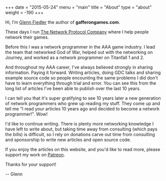 +++
date = "2015-05-24"
menu = "main"
title = "About"
type = "about"
weight = -190
+++

Hi, I’m [Glenn Fiedler](https://www.linkedin.com/in/glennfiedler) the author of **gafferongames.com**.

These days I run [The Network Protocol Company](http://www.thenetworkprotocolcompany.com) where I help people network their games.

Before this I was a network programmer in the AAA game industry. I lead the team that networked God of War, helped out with the networking on Journey, and worked as a network programmer on Titanfall 1 and 2.

And throughout my AAA career, I've always believed strongly in sharing information. Paying it forward. Writing articles, doing GDC talks and sharing example source code so people encounting the same problems I did don't have to learn everything through trial and error. You can see this from the long list of articles I've been able to publish over the last 10 years.

I can tell you that it's super gratifying to see 10 years later a new generation of network programmers who grew up reading my stuff. They come up and tell me "I read your articles 10 years ago and decided to become a network programmer!". Wow!

I'd like to continue writing. There is plenty more networking knowledge I have left to write about, but taking time away from consulting (which pays the bills) is difficult, so I rely on donations carve out time from consulting and sponsorship to write new articles and open source code.

If you enjoy the articles on this website, and you'd like to read more, please support my work on [Patreon](https://www.patreon.com/gafferongames).

Thanks for your support!

-- Glenn
